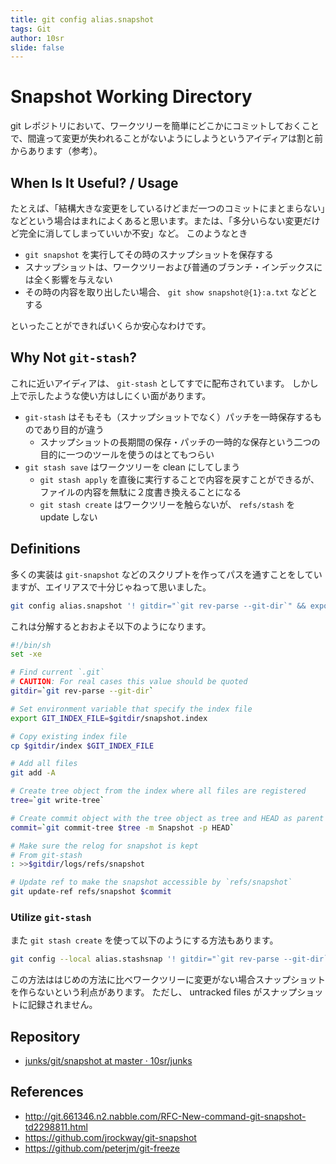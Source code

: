 ```yaml
---
title: git config alias.snapshot
tags: Git
author: 10sr
slide: false
---
```

Snapshot Working Directory
============

git レポジトリにおいて、ワークツリーを簡単にどこかにコミットしておくことで、間違って変更が失われることがないようにしようというアイディアは割と前からあります（参考）。


When Is It Useful? / Usage
-------------------

たとえば、「結構大きな変更をしているけどまだ一つのコミットにまとまらない」などという場合はまれによくあると思います。または、「多分いらない変更だけど完全に消してしまっていいか不安」など。
このようなとき

* `git snapshot` を実行してその時のスナップショットを保存する
* スナップショットは、ワークツリーおよび普通のブランチ・インデックスには全く影響を与えない
* その時の内容を取り出したい場合、 `git show snapshot@{1}:a.txt` などとする

といったことができればいくらか安心なわけです。


Why Not `git-stash`?
------------

これに近いアイディアは、 `git-stash` としてすでに配布されています。
しかし上で示したような使い方はしにくい面があります。

* `git-stash` はそもそも（スナップショットでなく）パッチを一時保存するものであり目的が違う
  * スナップショットの長期間の保存・パッチの一時的な保存という二つの目的に一つのツールを使うのはとてもつらい
* `git stash save` はワークツリーを clean にしてしまう
  * `git stash apply` を直後に実行することで内容を戻すことができるが、ファイルの内容を無駄に２度書き換えることになる
  * `git stash create` はワークツリーを触らないが、 `refs/stash` を update しない



Definitions
-------------

多くの実装は `git-snapshot` などのスクリプトを作ってパスを通すことをしていますが、エイリアスで十分じゃねって思いました。

```sh
git config alias.snapshot '! gitdir="`git rev-parse --git-dir`" && export GIT_INDEX_FILE="$gitdir"/snapshot.index && cp "$gitdir"/index "$GIT_INDEX_FILE" && git add -A && : >>"$gitdir"/logs/refs/snapshot && git update-ref refs/snapshot $(git commit-tree $(git write-tree) -m Snapshot -p HEAD)'
```

これは分解するとおおよそ以下のようになります。

```sh
#!/bin/sh
set -xe

# Find current `.git`
# CAUTION: For real cases this value should be quoted
gitdir=`git rev-parse --git-dir`

# Set environment variable that specify the index file
export GIT_INDEX_FILE=$gitdir/snapshot.index

# Copy existing index file
cp $gitdir/index $GIT_INDEX_FILE

# Add all files
git add -A

# Create tree object from the index where all files are registered
tree=`git write-tree`

# Create commit object with the tree object as tree and HEAD as parent
commit=`git commit-tree $tree -m Snapshot -p HEAD`

# Make sure the relog for snapshot is kept
# From git-stash
: >>$gitdir/logs/refs/snapshot

# Update ref to make the snapshot accessible by `refs/snapshot`
git update-ref refs/snapshot $commit
```


### Utilize `git-stash` ###

また `git stash create` を使って以下のようにする方法もあります。

```sh
git config --local alias.stashsnap '! gitdir="`git rev-parse --git-dir`" && : >>"$gitdir"/logs/refs/snapshot && cmt=`git stash create` && test -n "$cmt" && git update-ref refs/snapshot $cmt && echo Snapshot created: $cmt'
```

この方法ははじめの方法に比べワークツリーに変更がない場合スナップショットを作らないという利点があります。
ただし、 untracked files がスナップショットに記録されません。

Repository
----------

* [junks/git/snapshot at master · 10sr/junks](https://github.com/10sr/junks/tree/master/git/snapshot)


References
----

* http://git.661346.n2.nabble.com/RFC-New-command-git-snapshot-td2298811.html
* https://github.com/jrockway/git-snapshot
* https://github.com/peterjm/git-freeze

